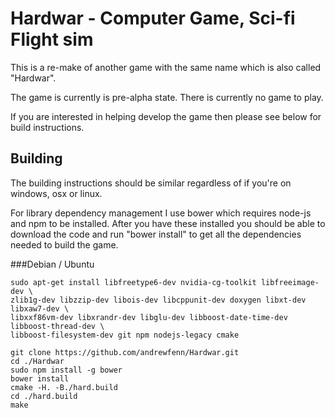 
# Hardwar - Computer Game, Sci-fi Flight sim

This is a re-make of another game with the same name which is also called "Hardwar".

The game is currently is pre-alpha state. There is currently no game to play.

If you are interested in helping develop the game then please see below for build instructions.

## Building

The building instructions should be similar regardless of if you're on windows, osx or linux.

For library dependency management I use bower which requires node-js and npm to be installed. After you have these installed you should be able to download the code and run "bower install" to get all the dependencies needed to build the game.

###Debian / Ubuntu

    sudo apt-get install libfreetype6-dev nvidia-cg-toolkit libfreeimage-dev \
    zlib1g-dev libzzip-dev libois-dev libcppunit-dev doxygen libxt-dev libxaw7-dev \
    libxxf86vm-dev libxrandr-dev libglu-dev libboost-date-time-dev libboost-thread-dev \
    libboost-filesystem-dev git npm nodejs-legacy cmake

    git clone https://github.com/andrewfenn/Hardwar.git
    cd ./Hardwar
    sudo npm install -g bower
    bower install
    cmake -H. -B./hard.build
    cd ./hard.build
    make
